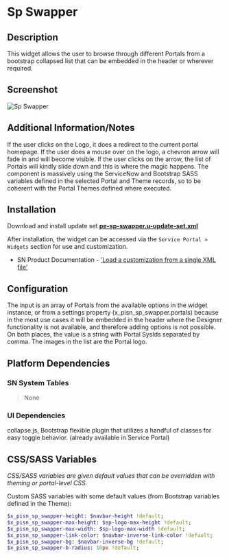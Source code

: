 # Sp Swapper

## Description

This widget allows the user to browse through different Portals from a bootstrap collapsed list that can be embedded in the header or wherever required.

## Screenshot

![Sp Swapper](https://raw.githubusercontent.com/platform-experience/serviceportal-widget-library/master/src/pe-sp-swapper/images/pe-sp-swapper-01.gif)

## Additional Information/Notes

If the user clicks on the Logo, it does a redirect to the current portal homepage.
If the user does a mouse over on the logo, a chevron arrow will fade in and will become visible.
If the user clicks on the arrow, the list of Portals will kindly slide down and this is where the magic happens.
The component is massively using the ServiceNow and Bootstrap SASS variables defined in the selected Portal and Theme records, so to be coherent with the Portal Themes defined where executed.

## Installation

Download and install update set **[pe-sp-swapper.u-update-set.xml](https://github.com/platform-experience/serviceportal-widget-library/blob/master/src/pe-sp-swapper/pe-sp-swapper.u-update-set.xml)**

After installation, the widget can be accessed via the `Service Portal > Widgets` section for use and customization.

* SN Product Documentation - ['Load a customization from a single XML file'](https://docs.servicenow.com/bundle/kingston-application-development/page/build/system-update-sets/task/t_SaveAnUpdateSetAsAnXMLFile.html)

## Configuration

The input is an array of Portals from the available options in the widget instance, or from a settings property (x_pisn_sp_swapper.portals) because in the most use cases it will be embedded in the header where the Designer functionality is not available, and therefore adding options is not possible.
On both places, the value is a string with Portal SysIds separated by comma.
The images in the list are the Portal logo.

## Platform Dependencies

### SN System Tables

> None

### UI Dependencies

collapse.js, Bootstrap flexible plugin that utilizes a handful of classes for easy toggle behavior. (already available in Service Portal)

## CSS/SASS Variables

_CSS/SASS variables are given default values that can be overridden with theming or portal-level CSS._

Custom SASS variables with some default values (from Bootstrap variables defined in the Theme):

```sass
$x_pisn_sp_swapper-height: $navbar-height !default;
$x_pisn_sp_swapper-max-height: $sp-logo-max-height !default;
$x_pisn_sp_swapper-max-width: $sp-logo-max-width !default;
$x_pisn_sp_swapper-link-color: $navbar-inverse-link-color !default;
$x_pisn_sp_swapper-bg: $navbar-inverse-bg !default;
$x_pisn_sp_swapper-b-radius: 10px !default;
```

